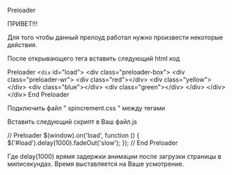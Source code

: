 Preloader

ПРИВЕТ!!!

Для того чтобы данный прелоуд работал нужно произвести некоторые действия.

После открывающего тега <body> вставить следующий html код

Preloader
&lt;`div` id="load"&gt;
	&lt;div class="preloader-box"&gt;
		&lt;div class="preloader-wr"&gt;
			&lt;div class="red"&gt;&lt;/div&gt;
			&lt;div class="yellow"&gt;&lt;/div&gt;
			&lt;div class="blue"&gt;&lt;/div&gt;
			&lt;div class="green"&gt;&lt;/div&gt;
		&lt;/div&gt;
	&lt;/div&gt;
&lt;/div&gt;
End Preloader

<dl></dl>

Подключить файл " spincrement.css " между тегами <head></head>
<link href="css/pincrement.css" rel="stylesheet">

Вставить следующий скрипт в Ваш файл.js 

// Preloader
$(window).on('load', function () {
	$('#load').delay(1000).fadeOut('slow');
});
// End Preloader

Где delay(1000) врямя задержки анимации после загрузки страницы в милисекундах.
Время выставляется на Ваше усмотрение.
